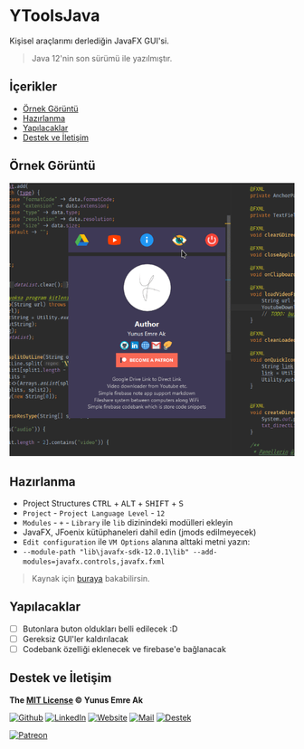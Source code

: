 # YToolsJava <!-- omit in toc -->

Kişisel araçlarımı derlediğin JavaFX GUI'si.

> Java 12'nin son sürümü ile yazılmıştır.

## İçerikler <!-- omit in toc -->

- [Örnek Görüntü](#%C3%96rnek-G%C3%B6r%C3%BCnt%C3%BC)
- [Hazırlanma](#Haz%C4%B1rlanma)
- [Yapılacaklar](#Yap%C4%B1lacaklar)
- [Destek ve İletişim](#Destek-ve-%C4%B0leti%C5%9Fim)

## Örnek Görüntü

![app](res/app.gif)

## Hazırlanma

- Project Structures <kbd>CTRL</kbd> + <kbd>ALT</kbd> + <kbd>SHIFT</kbd> + <kbd>S</kbd>
- `Project` - `Project Language Level` - `12`
- `Modules` - `+` - `Library` ile `lib` dizinindeki modülleri ekleyin
- JavaFX, JFoenix kütüphaneleri dahil edin (jmods edilmeyecek)
- `Edit configuration` ile `VM Options` alanına alttaki metni yazın:
- `--module-path "lib\javafx-sdk-12.0.1\lib" --add-modules=javafx.controls,javafx.fxml`

> Kaynak için [buraya](https://openjfx.io/openjfx-docs/#install-javafx) bakabilirsin.

## Yapılacaklar

- [ ] Butonlara buton oldukları belli edilecek :D
- [ ] Gereksiz GUI'ler kaldırılacak
- [ ] Codebank özelliği eklenecek ve firebase'e bağlanacak

## Destek ve İletişim

**The [MIT License](https://choosealicense.com/licenses/mit/) &copy; Yunus Emre Ak**

[![Github](https://drive.google.com/uc?id=1PzkuWOoBNMg0uOMmqwHtVoYt0WCqi-O5)][github]
[![LinkedIn](https://drive.google.com/uc?id=1hvdil0ZHVEzekQ4AYELdnPOqzunKpnzJ)][linkedin]
[![Website](https://drive.google.com/uc?id=1wR8Ph0FBs36ZJl0Ud-HkS0LZ9b66JBqJ)][website]
[![Mail](https://drive.google.com/uc?id=142rP0hbrnY8T9kj_84_r7WxPG1hzWEcN)][mail]
[![Destek](https://drive.google.com/uc?id=1zyU7JWlw4sJTOx46gJlHOfYBwGIkvMQs)][bağış anlık]

[![Patreon](https://drive.google.com/uc?id=11YmCRmySX7v7QDFS62ST2JZuE70RFjDG)][bağış aylık]

<!-- İletişim -->

[mail]: mailto::yedhrab@gmail.com?subject=YBilgiler%20%7C%20Github
[github]: https://github.com/yedhrab
[website]: https://yemreak.com
[linkedin]: https://www.linkedin.com/in/yemreak/
[bağış anlık]: https://gogetfunding.com/yemreak/
[bağış aylık]: https://www.patreon.com/yemreak/

<!-- İletişim Sonu -->

